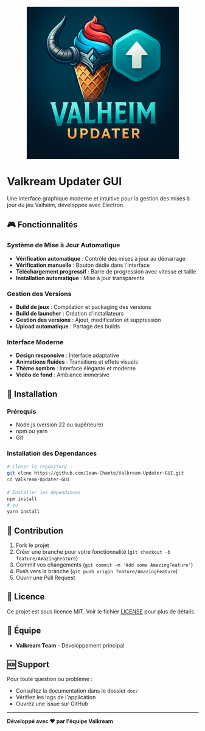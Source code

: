 <p align="center">
  <img src="./doc/image-doc.png" width="400" alt="Valkream Updater GUI Interface">
</p>

# Valkream Updater GUI

Une interface graphique moderne et intuitive pour la gestion des mises à jour du jeu Valheim, développée avec Electron.

## 🎮 Fonctionnalités

### Système de Mise à Jour Automatique

- **Vérification automatique** : Contrôle des mises à jour au démarrage
- **Vérification manuelle** : Bouton dédié dans l'interface
- **Téléchargement progressif** : Barre de progression avec vitesse et taille
- **Installation automatique** : Mise à jour transparente

### Gestion des Versions

- **Build de jeux** : Compilation et packaging des versions
- **Build de launcher** : Création d'installateurs
- **Gestion des versions** : Ajout, modification et suppression
- **Upload automatique** : Partage des builds

### Interface Moderne

- **Design responsive** : Interface adaptative
- **Animations fluides** : Transitions et effets visuels
- **Thème sombre** : Interface élégante et moderne
- **Vidéo de fond** : Ambiance immersive

## 🚀 Installation

### Prérequis

- Node.js (version 22 ou supérieure)
- npm ou yarn
- Git

### Installation des Dépendances

```bash
# Cloner le repository
git clone https://github.com/Jean-Chante/Valkream-Updater-GUI.git
cd Valkream-Updater-GUI

# Installer les dépendances
npm install
# ou
yarn install
```

## 🤝 Contribution

1. Fork le projet
2. Créer une branche pour votre fonctionnalité (`git checkout -b feature/AmazingFeature`)
3. Commit vos changements (`git commit -m 'Add some AmazingFeature'`)
4. Push vers la branche (`git push origin feature/AmazingFeature`)
5. Ouvrir une Pull Request

## 📄 Licence

Ce projet est sous licence MIT. Voir le fichier [LICENSE](LICENSE) pour plus de détails.

## 👥 Équipe

- **Valkream Team** - Développement principal

## 🆘 Support

Pour toute question ou problème :

- Consultez la documentation dans le dossier `doc/`
- Vérifiez les logs de l'application
- Ouvrez une issue sur GitHub

---

**Développé avec ❤️ par l'équipe Valkream**
